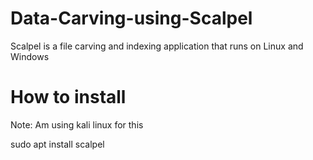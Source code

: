 # Data-Carving-using-Scalpel
Scalpel is a file carving and indexing application that runs on Linux and Windows

# How to install 

Note: Am using kali linux for this

sudo apt install scalpel
